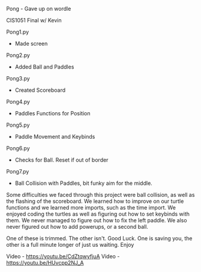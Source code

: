 Pong - Gave up on wordle

CIS1051 Final w/ Kevin

Pong1.py
- Made screen

Pong2.py
- Added Ball and Paddles

Pong3.py
- Created Scoreboard

Pong4.py
- Paddles Functions for Position

Pong5.py
- Paddle Movement and Keybinds

Pong6.py
- Checks for Ball. Reset if out of border

Pong7.py 
- Ball Collision with Paddles, bit funky aim for the middle. 

Some difficulties we faced through this project were ball collision, as well as the flashing of the scoreboard. We learned how to improve on our turtle functions and we learned more imports, such as the time import. We enjoyed coding the turtles as well as figuring out how to set keybinds with them. We never managed to figure out how to fix the left paddle. We also never figured out how to add powerups, or a second ball.

One of these is trimmed. The other isn't. Good Luck.
One is saving you, the other is a full minute longer of just us waiting. Enjoy

Video - https://youtu.be/CdZtqwyfjuA
Video - https://youtu.be/HUvcpp2NJ_A
